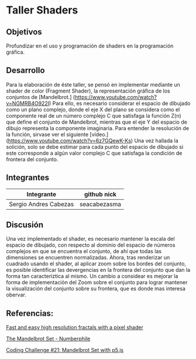 # Taller Shaders

## Objetivos

Profundizar en el uso y programación de shaders en la programación gráfica.

## Desarrollo

Para la elaboración de éste taller, se pensó en implementar mediante un shader de color (Fragment Shader), la representación gráfica de los conjuntos de [Mandelbrot.] (https://www.youtube.com/watch?v=NGMRB4O922I)
Para ello, es necesario considerar el espacio de dibujado como un plano complejo, donde el eje X del plano se considera como el componente real de un número complejo C que satisfaga
la función Z(n) que define el conjunto de Mandelbrot, mientras que el eje Y del espacio de dibujo representa la componente imaginaria. Para entender la resolución de la función, sirvase ver 
el siguiente [vídeo.] (https://www.youtube.com/watch?v=6z7GQewK-Ks) Una vez hallada la solición, solo se debe estimar para cada punto del espacio de dibujado si este corresponde a 
algún valor complejo C que satisfaga la condición de frontera del conjunto. 

## Integrantes


| Integrante           | github nick |
|----------------------|-------------|
| Sergio Andres Cabezas|seacabezasma |

## Discusión

Una vez implementado el shader, es necesario mantener la escala del espacio de dibujado, con respecto al dominio del espacio de números complejos en que se encuentra el conjunto, de ahí que todas 
las dimensiones se encuentren normalizadas. Ahora, tras renderizar un cuadrado usando el shader, al aplicar zoom sobre los bordes del conjunto, es posible identificar las devergencias en la frontera
del conjunto que dan la forma tan caracteriztica al mismo. Un cambio a considear es mejorar la forma de implementación del Zoom sobre el conjunto para lograr mantener la visualización 
del conjunto sobre su frontera, que es donde mas interesa obervar. 


## Referencias:

[Fast and easy high resolution fractals with a pixel shader](http://nuclear.mutantstargoat.com/articles/sdr_fract/#mbrot_sdr)

[The Mandelbrot Set - Numberphile](https://www.youtube.com/watch?v=NGMRB4O922I)

[Coding Challenge #21: Mandelbrot Set with p5.js](https://www.youtube.com/watch?v=6z7GQewK-Ks)